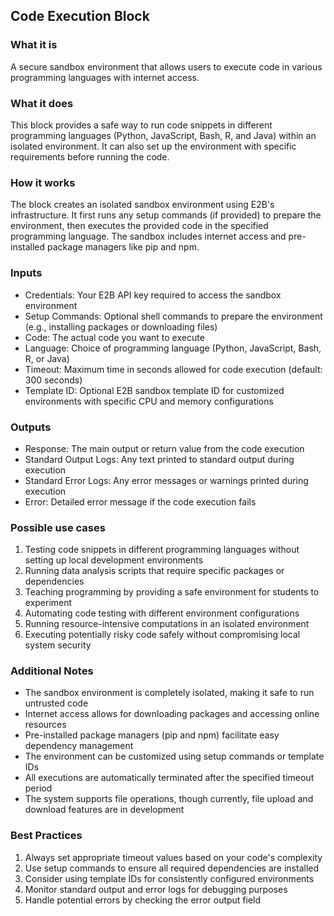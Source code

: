 
## Code Execution Block

### What it is
A secure sandbox environment that allows users to execute code in various programming languages with internet access.

### What it does
This block provides a safe way to run code snippets in different programming languages (Python, JavaScript, Bash, R, and Java) within an isolated environment. It can also set up the environment with specific requirements before running the code.

### How it works
The block creates an isolated sandbox environment using E2B's infrastructure. It first runs any setup commands (if provided) to prepare the environment, then executes the provided code in the specified programming language. The sandbox includes internet access and pre-installed package managers like pip and npm.

### Inputs
- Credentials: Your E2B API key required to access the sandbox environment
- Setup Commands: Optional shell commands to prepare the environment (e.g., installing packages or downloading files)
- Code: The actual code you want to execute
- Language: Choice of programming language (Python, JavaScript, Bash, R, or Java)
- Timeout: Maximum time in seconds allowed for code execution (default: 300 seconds)
- Template ID: Optional E2B sandbox template ID for customized environments with specific CPU and memory configurations

### Outputs
- Response: The main output or return value from the code execution
- Standard Output Logs: Any text printed to standard output during execution
- Standard Error Logs: Any error messages or warnings printed during execution
- Error: Detailed error message if the code execution fails

### Possible use cases
1. Testing code snippets in different programming languages without setting up local development environments
2. Running data analysis scripts that require specific packages or dependencies
3. Teaching programming by providing a safe environment for students to experiment
4. Automating code testing with different environment configurations
5. Running resource-intensive computations in an isolated environment
6. Executing potentially risky code safely without compromising local system security

### Additional Notes
- The sandbox environment is completely isolated, making it safe to run untrusted code
- Internet access allows for downloading packages and accessing online resources
- Pre-installed package managers (pip and npm) facilitate easy dependency management
- The environment can be customized using setup commands or template IDs
- All executions are automatically terminated after the specified timeout period
- The system supports file operations, though currently, file upload and download features are in development

### Best Practices
1. Always set appropriate timeout values based on your code's complexity
2. Use setup commands to ensure all required dependencies are installed
3. Consider using template IDs for consistently configured environments
4. Monitor standard output and error logs for debugging purposes
5. Handle potential errors by checking the error output field
